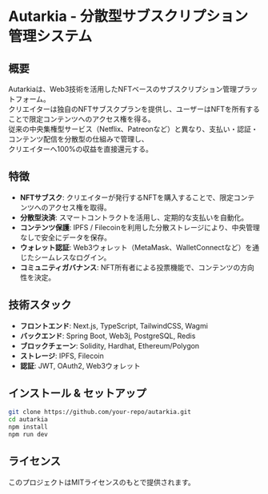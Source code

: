 # Autarkia - 分散型サブスクリプション管理システム

## 概要
Autarkiaは、Web3技術を活用したNFTベースのサブスクリプション管理プラットフォーム。  
クリエイターは独自のNFTサブスクプランを提供し、ユーザーはNFTを所有することで限定コンテンツへのアクセス権を得る。  
従来の中央集権型サービス（Netflix、Patreonなど）と異なり、支払い・認証・コンテンツ配信を分散型の仕組みで管理し、  
クリエイターへ100%の収益を直接還元する。

## 特徴
- **NFTサブスク**: クリエイターが発行するNFTを購入することで、限定コンテンツへのアクセス権を取得。
- **分散型決済**: スマートコントラクトを活用し、定期的な支払いを自動化。
- **コンテンツ保護**: IPFS / Filecoinを利用した分散ストレージにより、中央管理なしで安全にデータを保存。
- **ウォレット認証**: Web3ウォレット（MetaMask、WalletConnectなど）を通じたシームレスなログイン。
- **コミュニティガバナンス**: NFT所有者による投票機能で、コンテンツの方向性を決定。

## 技術スタック
- **フロントエンド**: Next.js, TypeScript, TailwindCSS, Wagmi
- **バックエンド**: Spring Boot, Web3j, PostgreSQL, Redis
- **ブロックチェーン**: Solidity, Hardhat, Ethereum/Polygon
- **ストレージ**: IPFS, Filecoin
- **認証**: JWT, OAuth2, Web3ウォレット

## インストール & セットアップ
```bash
git clone https://github.com/your-repo/autarkia.git
cd autarkia
npm install
npm run dev
```

## ライセンス
このプロジェクトはMITライセンスのもとで提供されます。
